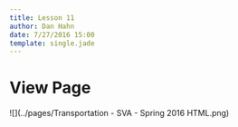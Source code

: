 ```yaml
---
title: Lesson 11
author: Dan Hahn
date: 7/27/2016 15:00
template: single.jade
---
```


# View Page

![](../pages/Transportation - SVA - Spring 2016 HTML.png)
